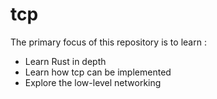 # tcp

The primary focus of this repository is to learn :
- Learn Rust in depth
- Learn how tcp can be implemented
- Explore the low-level networking
